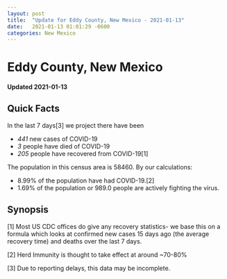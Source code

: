 ```yaml
---
layout: post
title:  "Update for Eddy County, New Mexico - 2021-01-13"
date:   2021-01-13 01:01:29 -0600
categories: New Mexico
---
```


# Eddy County, New Mexico
#### Updated 2021-01-13

## Quick Facts

In the last 7 days[3] we project there have been
- *441* new cases of COVID-19
- *3* people have died of COVID-19
- *205* people have recovered from COVID-19[1]

The population in this census area is 58460. By our calculations:
- 8.99% of the population have had COVID-19.[2]
- 1.69% of the population or 989.0 people are actively fighting the virus.

## Synopsis




[1] Most US CDC offices do give any recovery statistics- we base this on a formula which looks at confirmed new cases
15 days ago (the average recovery time) and deaths over the last 7 days.

[2] Herd Immunity is thought to take effect at around ~70-80%

[3] Due to reporting delays, this data may be incomplete.
 
    